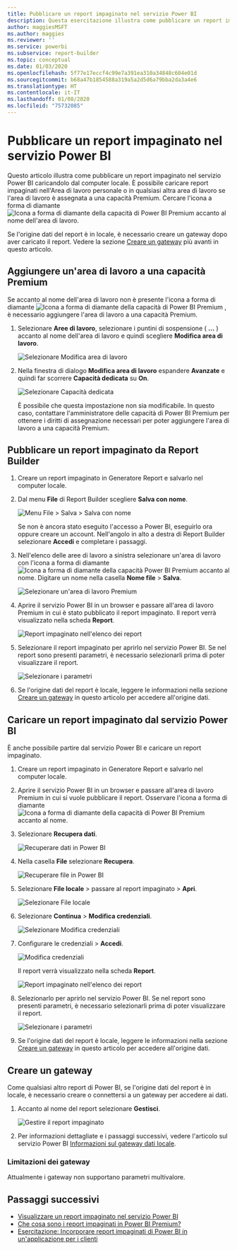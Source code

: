 ```yaml
---
title: Pubblicare un report impaginato nel servizio Power BI
description: Questa esercitazione illustra come pubblicare un report impaginato nel servizio Power BI caricandolo dal computer locale.
author: maggiesMSFT
ms.author: maggies
ms.reviewer: ''
ms.service: powerbi
ms.subservice: report-builder
ms.topic: conceptual
ms.date: 01/03/2020
ms.openlocfilehash: 5f77e17eccf4c99e7a391ea310a34848c604e01d
ms.sourcegitcommit: b68a47b1854588a319a5a2d5d6a79bba2da3a4e6
ms.translationtype: HT
ms.contentlocale: it-IT
ms.lasthandoff: 01/08/2020
ms.locfileid: "75732085"
---
```

# <a name="publish-a-paginated-report-to-the-power-bi-service"></a>Pubblicare un report impaginato nel servizio Power BI

Questo articolo illustra come pubblicare un report impaginato nel servizio Power BI caricandolo dal computer locale. È possibile caricare report impaginati nell'Area di lavoro personale o in qualsiasi altra area di lavoro se l'area di lavoro è assegnata a una capacità Premium. Cercare l'icona a forma di diamante ![Icona a forma di diamante della capacità di Power BI Premium](media/paginated-reports-save-to-power-bi-service/premium-diamond.png) accanto al nome dell'area di lavoro. 

Se l'origine dati del report è in locale, è necessario creare un gateway dopo aver caricato il report. Vedere la sezione [Creare un gateway](#create-a-gateway) più avanti in questo articolo.

## <a name="add-a-workspace-to-a-premium-capacity"></a>Aggiungere un'area di lavoro a una capacità Premium

Se accanto al nome dell'area di lavoro non è presente l'icona a forma di diamante ![Icona a forma di diamante della capacità di Power BI Premium](media/paginated-reports-save-to-power-bi-service/premium-diamond.png) , è necessario aggiungere l'area di lavoro a una capacità Premium. 

1. Selezionare **Aree di lavoro**, selezionare i puntini di sospensione ( **...** ) accanto al nome dell'area di lavoro e quindi scegliere **Modifica area di lavoro**.

    ![Selezionare Modifica area di lavoro](media/paginated-reports-save-to-power-bi-service/power-bi-paginated-edit-workspace.png)

1. Nella finestra di dialogo **Modifica area di lavoro** espandere **Avanzate** e quindi far scorrere **Capacità dedicata** su **On**.

    ![Selezionare Capacità dedicata](media/paginated-reports-save-to-power-bi-service/power-bi-paginated-edit-workspace-dialog.png)

   È possibile che questa impostazione non sia modificabile. In questo caso, contattare l'amministratore delle capacità di Power BI Premium per ottenere i diritti di assegnazione necessari per poter aggiungere l'area di lavoro a una capacità Premium.

## <a name="from-report-builder-publish-a-paginated-report"></a>Pubblicare un report impaginato da Report Builder

1. Creare un report impaginato in Generatore Report e salvarlo nel computer locale.

1. Dal menu **File** di Report Builder scegliere **Salva con nome**.

    ![Menu File > Salva > Salva con nome](media/paginated-reports-save-to-power-bi-service/power-bi-paginated-save-as.png)

    Se non è ancora stato eseguito l'accesso a Power BI, eseguirlo ora oppure creare un account. Nell'angolo in alto a destra di Report Builder selezionare **Accedi** e completare i passaggi.

2. Nell'elenco delle aree di lavoro a sinistra selezionare un'area di lavoro con l'icona a forma di diamante ![Icona a forma di diamante della capacità Power BI Premium](media/paginated-reports-save-to-power-bi-service/premium-diamond.png) accanto al nome. Digitare un nome nella casella **Nome file** > **Salva**. 

    ![Selezionare un'area di lavoro Premium](media/paginated-reports-save-to-power-bi-service/power-bi-paginated-select-workspace.png)

4. Aprire il servizio Power BI in un browser e passare all'area di lavoro Premium in cui è stato pubblicato il report impaginato. Il report verrà visualizzato nella scheda **Report**.

    ![Report impaginato nell'elenco dei report](media/paginated-reports-save-to-power-bi-service/power-bi-paginated-wwi-report.png)

5. Selezionare il report impaginato per aprirlo nel servizio Power BI. Se nel report sono presenti parametri, è necessario selezionarli prima di poter visualizzare il report.

    ![Selezionare i parametri](media/paginated-reports-save-to-power-bi-service/power-bi-paginated-select-parameters.png)

6. Se l'origine dati del report è locale, leggere le informazioni nella sezione [Creare un gateway](#create-a-gateway) in questo articolo per accedere all'origine dati.

## <a name="from-the-power-bi-service-upload-a-paginated-report"></a>Caricare un report impaginato dal servizio Power BI

È anche possibile partire dal servizio Power BI e caricare un report impaginato.

1. Creare un report impaginato in Generatore Report e salvarlo nel computer locale.

1. Aprire il servizio Power BI in un browser e passare all'area di lavoro Premium in cui si vuole pubblicare il report. Osservare l'icona a forma di diamante ![Icona a forma di diamante della capacità di Power BI Premium](media/paginated-reports-save-to-power-bi-service/premium-diamond.png) accanto al nome. 

1. Selezionare **Recupera dati**.

    ![Recuperare dati in Power BI](media/paginated-reports-save-to-power-bi-service/power-bi-paginated-get-data.png)

1. Nella casella **File** selezionare **Recupera**.

    ![Recuperare file in Power BI](media/paginated-reports-save-to-power-bi-service/power-bi-paginated-files-get.png)

1. Selezionare **File locale** > passare al report impaginato > **Apri**.

    ![Selezionare File locale](media/paginated-reports-save-to-power-bi-service/power-bi-paginated-local-file.png)

1. Selezionare **Continua** > **Modifica credenziali**.

    ![Selezionare Modifica credenziali](media/paginated-reports-save-to-power-bi-service/power-bi-paginated-select-edit-credentials.png)

1. Configurare le credenziali > **Accedi**.

    ![Modifica credenziali](media/paginated-reports-save-to-power-bi-service/power-bi-paginated-credentials.png)

   Il report verrà visualizzato nella scheda **Report**.

    ![Report impaginato nell'elenco dei report](media/paginated-reports-save-to-power-bi-service/power-bi-paginated-wwi-report.png)

1. Selezionarlo per aprirlo nel servizio Power BI. Se nel report sono presenti parametri, è necessario selezionarli prima di poter visualizzare il report.
 
    ![Selezionare i parametri](media/paginated-reports-save-to-power-bi-service/power-bi-paginated-select-parameters.png)

6. Se l'origine dati del report è locale, leggere le informazioni nella sezione [Creare un gateway](#create-a-gateway) in questo articolo per accedere all'origine dati.

## <a name="create-a-gateway"></a>Creare un gateway

Come qualsiasi altro report di Power BI, se l'origine dati del report è in locale, è necessario creare o connettersi a un gateway per accedere ai dati.

1. Accanto al nome del report selezionare **Gestisci**.

   ![Gestire il report impaginato](media/paginated-reports-save-to-power-bi-service/power-bi-paginated-manage.png)

1. Per informazioni dettagliate e i passaggi successivi, vedere l'articolo sul servizio Power BI [Informazioni sul gateway dati locale](service-gateway-onprem.md).

### <a name="gateway-limitations"></a>Limitazioni dei gateway

Attualmente i gateway non supportano parametri multivalore.


## <a name="next-steps"></a>Passaggi successivi

- [Visualizzare un report impaginato nel servizio Power BI](consumer/paginated-reports-view-power-bi-service.md)
- [Che cosa sono i report impaginati in Power BI Premium?](paginated-reports-report-builder-power-bi.md)
- [Esercitazione: Incorporare report impaginati di Power BI in un'applicazione per i clienti](developer/embed-paginated-reports-customers.md)

